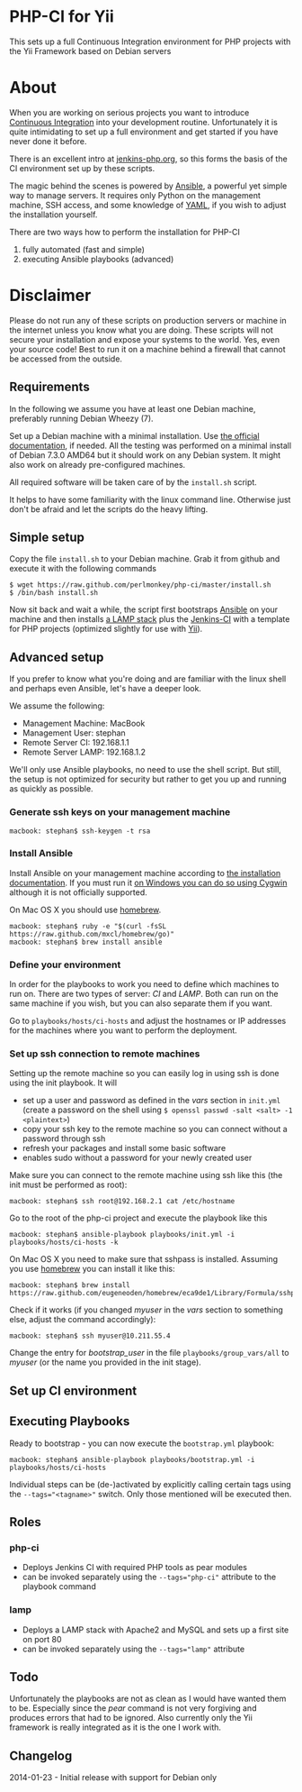 # PHP-CI for Yii

This sets up a full Continuous Integration environment for PHP projects with the Yii Framework based on Debian servers

About
=====

When you are working on serious projects you want to introduce [Continuous Integration](http://martinfowler.com/articles/continuousIntegration.html) into your development routine. Unfortunately it is quite intimidating to set up a full environment and get started if you have never done it before.

There is an excellent intro at [jenkins-php.org](http://jenkins-php.org/), so this forms the basis of the CI environment set up by these scripts.

The magic behind the scenes is powered by [Ansible](http://www.ansibleworks.com/), a powerful yet simple way to manage servers. It requires only Python on the management machine, SSH access, and some knowledge of [YAML](http://www.yaml.org/), if you wish to adjust the installation yourself.

There are two ways how to perform the installation for PHP-CI

1. fully automated (fast and simple)
2. executing Ansible playbooks (advanced)

Disclaimer
==========

Please do not run any of these scripts on production servers or machine in the internet unless you know what you are doing. These scripts will not secure your installation and expose your systems to the world. Yes, even your source code! Best to run it on a machine behind a firewall that cannot be accessed from the outside.

Requirements
------------

In the following we assume you have at least one Debian machine, preferably running Debian Wheezy (7). 

Set up a Debian machine with a minimal installation. Use [the official documentation](http://www.debian.org/releases/stable/amd64/index.html.en), if needed.
All the testing was performed on a minimal install of Debian 7.3.0 AMD64 but it should work on any Debian system. It might also work on already pre-configured machines.

All required software will be taken care of by the `install.sh` script.

It helps to have some familiarity with the linux command line. Otherwise just don't be afraid and let the scripts do the heavy lifting.


Simple setup
------------
Copy the file `install.sh` to your Debian machine. Grab it from github and execute it with the following commands

```
$ wget https://raw.github.com/perlmonkey/php-ci/master/install.sh
$ /bin/bash install.sh
```

Now sit back and wait a while, the script first bootstraps [Ansible](http://www.ansibleworks.com/) on your machine and then installs [a LAMP stack](http://stackoverflow.com/questions/10060285/what-is-a-lamp-stack) plus the [Jenkins-CI](http://jenkins-php.org/) with a template for PHP projects (optimized slightly for use with [Yii](http://www.yiiframework.com/)).

Advanced setup
--------------

If you prefer to know what you're doing and are familiar with the linux shell and perhaps even Ansible, let's have a deeper look.

We assume the following:

* Management Machine: MacBook
* Management User: stephan
* Remote Server CI: 192.168.1.1
* Remote Server LAMP: 192.168.1.2

We'll only use Ansible playbooks, no need to use the shell script. But still, the setup is not optimized for security but rather to get you up and running as quickly as possible.

### Generate ssh keys on your management machine

```
macbook: stephan$ ssh-keygen -t rsa
```

### Install Ansible 

Install Ansible on your management machine according to [the installation documentation](http://docs.ansible.com/intro_installation.html). If you must run it [on Windows you can do so using Cygwin](https://servercheck.in/blog/running-ansible-within-windows) although it is not officially supported.

On Mac OS X you should use [homebrew](http://brew.sh).

```
macbook: stephan$ ruby -e "$(curl -fsSL https://raw.github.com/mxcl/homebrew/go)"
macbook: stephan$ brew install ansible
```

### Define your environment

In order for the playbooks to work you need to define which machines to run on. There are two types of server: *CI* and *LAMP*. Both can run on the same machine if you wish, but you can also separate them if you want.

Go to `playbooks/hosts/ci-hosts` and adjust the hostnames or IP addresses for the machines where you want to perform the deployment.

### Set up ssh connection to remote machines

Setting up the remote machine so you can easily log in using ssh is done using the init playbook. It will

* set up a user and password as defined in the _vars_ section in `init.yml` (create a password on the shell using `$ openssl passwd -salt <salt> -1 <plaintext>`)
* copy your ssh key to the remote machine so you can connect without a password through ssh
* refresh your packages and install some basic software
* enables sudo without a password for your newly created user

Make sure you can connect to the remote machine using ssh like this (the init must be performed as root):

```
macbook: stephan$ ssh root@192.168.2.1 cat /etc/hostname
```
Go to the root of the php-ci project and execute the playbook like this
```
macbook: stephan$ ansible-playbook playbooks/init.yml -i playbooks/hosts/ci-hosts -k
```

On Mac OS X you need to make sure that sshpass is installed. Assuming you use [homebrew](http://brew.sh/) you can install it like this:

```
macbook: stephan$ brew install https://raw.github.com/eugeneoden/homebrew/eca9de1/Library/Formula/sshpass.rb
```

Check if it works (if you changed _myuser_ in the _vars_ section to something else, adjust the command accordingly):

```
macbook: stephan$ ssh myuser@10.211.55.4
```

Change the entry for _bootstrap_user_ in the file `playbooks/group_vars/all` to _myuser_ (or the name you provided in the init stage).

## Set up CI environment

Executing Playbooks
-------------------

Ready to bootstrap - you can now execute the `bootstrap.yml` playbook:

```
macbook: stephan$ ansible-playbook playbooks/bootstrap.yml -i playbooks/hosts/ci-hosts
```

Individual steps can be (de-)activated by explicitly calling certain tags using the `--tags="<tagname>"` switch. Only those mentioned will be executed then.


Roles
---------
### php-ci
* Deploys Jenkins CI with required PHP tools as pear modules
* can be invoked separately using the `--tags="php-ci"` attribute to the playbook command

### lamp
* Deploys a LAMP stack with Apache2 and MySQL and sets up a first site on port 80
* can be invoked separately using the `--tags="lamp"` attribute


Todo
----

Unfortunately the playbooks are not as clean as I would have wanted them to be. Especially since the _pear_ command is not very forgiving and produces errors that had to be ignored. Also currently only the Yii framework is really integrated as it is the one I work with. 

Changelog
---------
2014-01-23 - Initial release with support for Debian only